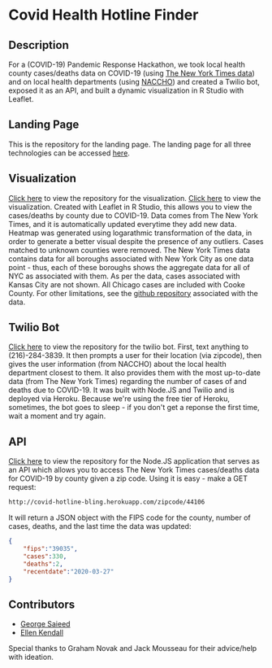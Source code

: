 # Covid Health Hotline Finder

## **Description**
For a (COVID-19) Pandemic Response Hackathon, we took local health county cases/deaths data on COVID-19 (using [The New York Times data](https://www.nytimes.com/interactive/2020/us/coronavirus-us-cases.html)) and on local health departments (using [NACCHO](https://www.naccho.org/membership/lhd-directory?searchType=standard&lhd-state=ID#card-filter)) and created a Twilio bot, exposed it as an API, and built a dynamic visualization in R Studio with Leaflet. 

## **Landing Page**
This is the repository for the landing page. The landing page for all three technologies can be accessed [here](http://covid19.georgesaieed.com).

## **Visualization**
[Click here](http://github.com/ekkendall/COVID-Heatmap) to view the repository for the visualization. [Click here](http://ekkendall.github.io/COVID-Heatmap) to view the visualization. Created with Leaflet in R Studio, this allows you to view the cases/deaths by county due to COVID-19. Data comes from The New York Times, and it is automatically updated everytime they add new data. Heatmap was generated using logarathmic transformation of the data, in order to generate a better visual despite the presence of any outliers. Cases matched to unknown counties were removed. The New York Times data contains data for all boroughs associated with New York City as one data point - thus, each of these boroughs shows the aggregate data for all of NYC as associated with them. As per the data, cases associated with Kansas City are not shown. All Chicago cases are included with Cooke County. For other limitations, see the [github repository](https://github.com/nytimes/covid-19-data) associated with the data.

## **Twilio Bot**
[Click here](http://github.com/saieedgeorge0/covid-hotline-bling) to view the repository for the twilio bot. First, text anything to (216)-284-3839. It then prompts a user for their location (via zipcode), then gives the user information (from NACCHO) about the local health department closest to them. It also provides them with the most up-to-date data (from The New York Times) regarding the number of cases of and deaths due to COVID-19. It was built with Node.JS and Twilio and is deployed via Heroku. Because we're using the free tier of Heroku, sometimes, the bot goes to sleep - if you don't get a reponse the first time, wait a moment and try again.

## **API**
[Click here](http://github.com/saieedgeorge0/covid-hotline-bling) to view the repository for the Node.JS application that serves as an API which allows you to access The New York Times cases/deaths data for COVID-19 by county given a zip code. Using it is easy - make a GET request:

```html
http://covid-hotline-bling.herokuapp.com/zipcode/44106
```

It will return a JSON object with the FIPS code for the county, number of cases, deaths, and the last time the data was updated:

```json
{
    "fips":"39035", 
    "cases":330, 
    "deaths":2, 
    "recentdate":"2020-03-27"
}
```

## **Contributors**
- [George Saieed](http://georgesaieed.com)
- [Ellen Kendall](http://github.com/ekkendall)

Special thanks to Graham Novak and Jack Mousseau for their advice/help with ideation.